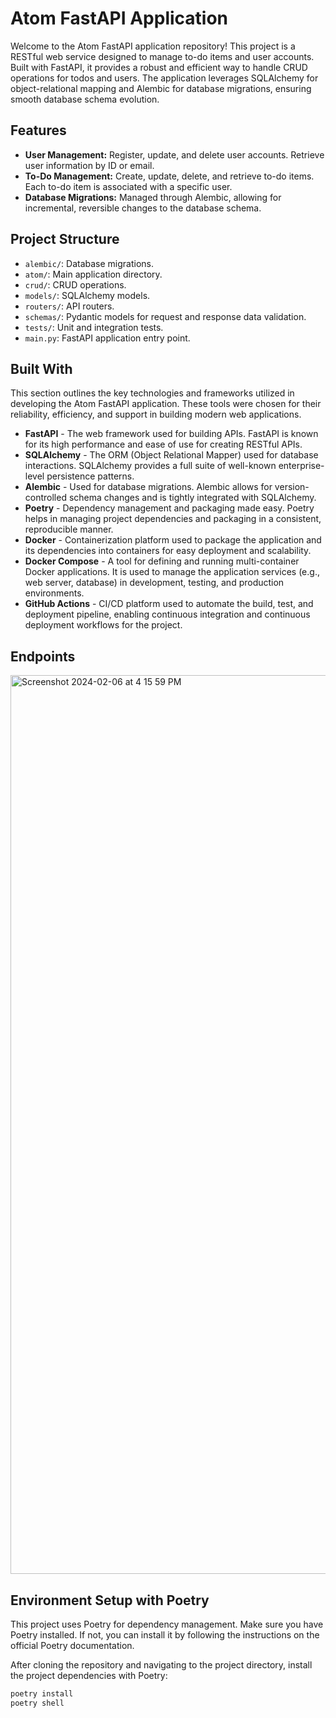 # Atom FastAPI Application

Welcome to the Atom FastAPI application repository! This project is a RESTful web service designed to manage to-do items and user accounts. Built with FastAPI, it provides a robust and efficient way to handle CRUD operations for todos and users. The application leverages SQLAlchemy for object-relational mapping and Alembic for database migrations, ensuring smooth database schema evolution.

## Features

- **User Management:** Register, update, and delete user accounts. Retrieve user information by ID or email.
- **To-Do Management:** Create, update, delete, and retrieve to-do items. Each to-do item is associated with a specific user.
- **Database Migrations:** Managed through Alembic, allowing for incremental, reversible changes to the database schema.

## Project Structure

- `alembic/`: Database migrations.
- `atom/`: Main application directory.
- `crud/`: CRUD operations.
- `models/`: SQLAlchemy models.
- `routers/`: API routers.
- `schemas/`: Pydantic models for request and response data validation.
- `tests/`: Unit and integration tests.
- `main.py`: FastAPI application entry point.

## Built With

This section outlines the key technologies and frameworks utilized in developing the Atom FastAPI application. These tools were chosen for their reliability, efficiency, and support in building modern web applications.

- **FastAPI** - The web framework used for building APIs. FastAPI is known for its high performance and ease of use for creating RESTful APIs.
- **SQLAlchemy** - The ORM (Object Relational Mapper) used for database interactions. SQLAlchemy provides a full suite of well-known enterprise-level persistence patterns.
- **Alembic** - Used for database migrations. Alembic allows for version-controlled schema changes and is tightly integrated with SQLAlchemy.
- **Poetry** - Dependency management and packaging made easy. Poetry helps in managing project dependencies and packaging in a consistent, reproducible manner.
- **Docker** - Containerization platform used to package the application and its dependencies into containers for easy deployment and scalability.
- **Docker Compose** - A tool for defining and running multi-container Docker applications. It is used to manage the application services (e.g., web server, database) in development, testing, and production environments.
- **GitHub Actions** - CI/CD platform used to automate the build, test, and deployment pipeline, enabling continuous integration and continuous deployment workflows for the project.

## Endpoints
<img width="1438" alt="Screenshot 2024-02-06 at 4 15 59 PM" src="https://github.com/MagdaSlifierz/atom/assets/49603115/c5968346-0933-4ed9-9cd4-3f3b329cda5e">


## Environment Setup with Poetry

This project uses Poetry for dependency management. Make sure you have Poetry installed. If not, you can install it by following the instructions on the official Poetry documentation.

After cloning the repository and navigating to the project directory, install the project dependencies with Poetry:

```bash
poetry install
poetry shell

